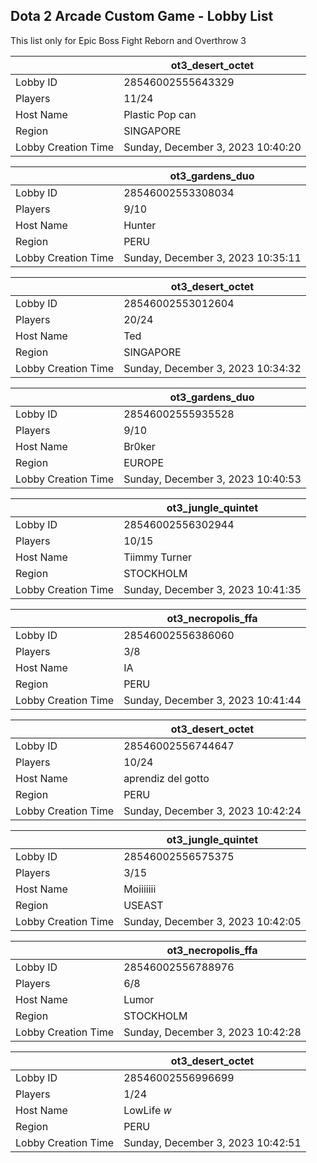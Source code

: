 ## Dota 2 Arcade Custom Game - Lobby List

This list only for Epic Boss Fight Reborn and Overthrow 3

|  | ot3_desert_octet |
| ------ | ------ |
| Lobby ID | 28546002555643329 |
| Players | 11/24 |
| Host Name | Plastic Pop can |
| Region | SINGAPORE |
| Lobby Creation Time | Sunday, December 3, 2023 10:40:20 |


|  | ot3_gardens_duo |
| ------ | ------ |
| Lobby ID | 28546002553308034 |
| Players | 9/10 |
| Host Name | Hunter |
| Region | PERU |
| Lobby Creation Time | Sunday, December 3, 2023 10:35:11 |


|  | ot3_desert_octet |
| ------ | ------ |
| Lobby ID | 28546002553012604 |
| Players | 20/24 |
| Host Name | Ted |
| Region | SINGAPORE |
| Lobby Creation Time | Sunday, December 3, 2023 10:34:32 |


|  | ot3_gardens_duo |
| ------ | ------ |
| Lobby ID | 28546002555935528 |
| Players | 9/10 |
| Host Name | Br0ker |
| Region | EUROPE |
| Lobby Creation Time | Sunday, December 3, 2023 10:40:53 |


|  | ot3_jungle_quintet |
| ------ | ------ |
| Lobby ID | 28546002556302944 |
| Players | 10/15 |
| Host Name | Tiimmy Turner |
| Region | STOCKHOLM |
| Lobby Creation Time | Sunday, December 3, 2023 10:41:35 |


|  | ot3_necropolis_ffa |
| ------ | ------ |
| Lobby ID | 28546002556386060 |
| Players | 3/8 |
| Host Name | IA |
| Region | PERU |
| Lobby Creation Time | Sunday, December 3, 2023 10:41:44 |


|  | ot3_desert_octet |
| ------ | ------ |
| Lobby ID | 28546002556744647 |
| Players | 10/24 |
| Host Name | aprendiz del gotto |
| Region | PERU |
| Lobby Creation Time | Sunday, December 3, 2023 10:42:24 |


|  | ot3_jungle_quintet |
| ------ | ------ |
| Lobby ID | 28546002556575375 |
| Players | 3/15 |
| Host Name | Moiiiiiii |
| Region | USEAST |
| Lobby Creation Time | Sunday, December 3, 2023 10:42:05 |


|  | ot3_necropolis_ffa |
| ------ | ------ |
| Lobby ID | 28546002556788976 |
| Players | 6/8 |
| Host Name | Lumor |
| Region | STOCKHOLM |
| Lobby Creation Time | Sunday, December 3, 2023 10:42:28 |


|  | ot3_desert_octet |
| ------ | ------ |
| Lobby ID | 28546002556996699 |
| Players | 1/24 |
| Host Name | LowLife *w* |
| Region | PERU |
| Lobby Creation Time | Sunday, December 3, 2023 10:42:51 |


